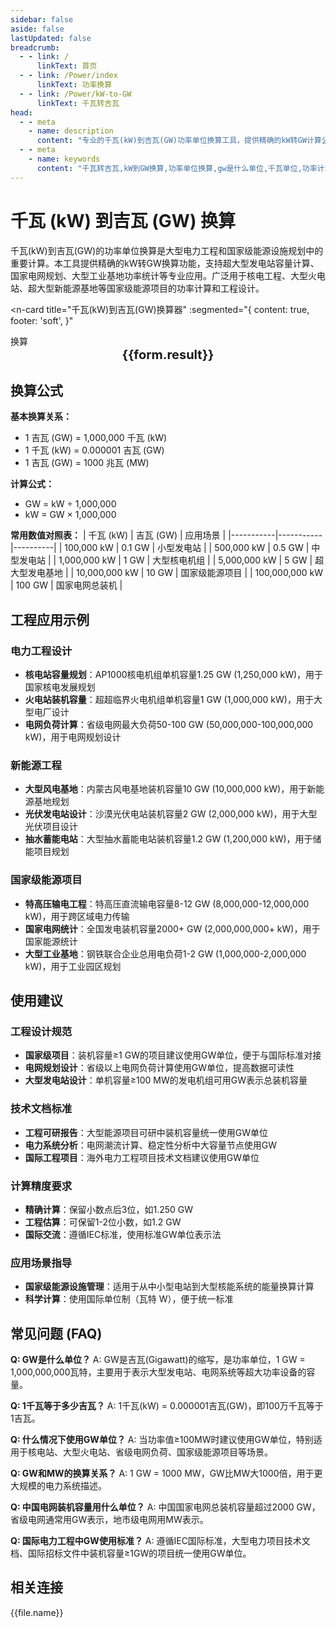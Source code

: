 ```yaml
---
sidebar: false
aside: false
lastUpdated: false
breadcrumb:
  - - link: /
      linkText: 首页
  - - link: /Power/index
      linkText: 功率换算
  - - link: /Power/kW-to-GW
      linkText: 千瓦转吉瓦
head:
  - - meta
    - name: description
      content: "专业的千瓦(kW)到吉瓦(GW)功率单位换算工具，提供精确的kW转GW计算公式和实时换算功能。涵盖大型发电站、核电工程、超大型工业基地等应用场景，支持国家级能源设施功率计算、电网规划设计、大型电力项目评估等专业需求。"
  - - meta
    - name: keywords
      content: "千瓦转吉瓦,kW到GW换算,功率单位换算,gw是什么单位,千瓦单位,功率计算公式,电力单位,大型发电站功率,核电站功率,超大型工业功率,国家电网功率,电力工程计算,能源设施功率"
---
```

# 千瓦 (kW) 到吉瓦 (GW) 换算

千瓦(kW)到吉瓦(GW)的功率单位换算是大型电力工程和国家级能源设施规划中的重要计算。本工具提供精确的kW转GW换算功能，支持超大型发电站容量计算、国家电网规划、大型工业基地功率统计等专业应用。广泛用于核电工程、大型火电站、超大型新能源基地等国家级能源项目的功率计算和工程设计。

<script setup>
import { onMounted,reactive,inject ,ref  } from 'vue'
import { NButton,NForm ,NFormItem,NInput,NInputNumber,NSelect,NCard,useMessage ,NGrid ,NGi } from 'naive-ui'
import { defineClientComponent } from 'vitepress'
import { Power } from '../../files';
const seoKey = [
  '千瓦转吉瓦',
  'kW到GW换算',
  'gw是什么单位',
  '千瓦单位',
  '功率计算公式',
  '电力单位',
  '大型发电站功率',
  '核电站功率',
  '超大型工业功率',
  '国家电网功率',
  '电力工程计算',
  '能源设施功率'
]
const convert = inject('convert')
const options =  [
  { "label": "千瓦 (kW)","value": "kW" },
  { "label": "吉瓦 (GW)","value": "GW" }
];
const formRef = ref(null);
const rules = {
  number:{
    required: true,
    type: 'number',
    trigger: "blur",
    message: '请输入数字'
  },
  to:{
    required: true,
    trigger: "select",
    message: '请选择转换单位'
  },
  from:{
    required: true,
    trigger: "select",
    message: '请选择原始单位'
  }
}
const form = reactive({
  number:null,
  to:'',
  from:'',
  result:'',
  title:'千瓦转吉瓦',
})
const convertHandler = (e) => {
   e.preventDefault();
  formRef.value?.validate((errors)=>{
    if (!errors) {
      form.result = `${form.number}${form.from} = ${convert(form.number).from(form.from).to(form.to)}${form.to}`
    }
  })
}
</script>

<n-card
  title="千瓦(kW)到吉瓦(GW)换算器"
  :segmented="{
    content: true,
    footer: 'soft',
  }"
>
  <n-form size="large" :model="form" ref='formRef' :rules="rules">
    <n-form-item label="数值"  path="number">
      <n-input-number size="large" style="width:100%" :min="0" v-model:value="form.number"   placeholder="请输入要换算的数值" />
    </n-form-item>
    <n-form-item label="从" path="from">
      <n-select  size="large" :options="options" v-model:value="form.from" placeholder="请选择原始单位" />
    </n-form-item>
    <n-form-item label="到" path="to">
      <n-select  size="large" :options="options" v-model:value="form.to" placeholder="请选择换算单位" />
    </n-form-item>
    <n-form-item>
      <n-button type="info" style="width:100%" @click="convertHandler">换算</n-button>
    </n-form-item>
  </n-form>
  <n-card  embedded :bordered="false" hoverable>
    <div  style="text-align:center;font-size:20px;">
      <strong>{{form.result}}</strong>
    </div>
  </n-card>
  <template #footer>
    <div>
      <span v-for="item of seoKey">{{item}}，</span>
    </div>
  </template>
</n-card>

## 换算公式

**基本换算关系：**
- 1 吉瓦 (GW) = 1,000,000 千瓦 (kW)
- 1 千瓦 (kW) = 0.000001 吉瓦 (GW)
- 1 吉瓦 (GW) = 1000 兆瓦 (MW)

**计算公式：**
- GW = kW ÷ 1,000,000
- kW = GW × 1,000,000

**常用数值对照表：**
| 千瓦 (kW) | 吉瓦 (GW) | 应用场景 |
|-----------|-----------|----------|
| 100,000 kW | 0.1 GW | 小型发电站 |
| 500,000 kW | 0.5 GW | 中型发电站 |
| 1,000,000 kW | 1 GW | 大型核电机组 |
| 5,000,000 kW | 5 GW | 超大型发电基地 |
| 10,000,000 kW | 10 GW | 国家级能源项目 |
| 100,000,000 kW | 100 GW | 国家电网总装机 |

## 工程应用示例

### 电力工程设计
- **核电站容量规划**：AP1000核电机组单机容量1.25 GW (1,250,000 kW)，用于国家核电发展规划
- **火电站装机容量**：超超临界火电机组单机容量1 GW (1,000,000 kW)，用于大型电厂设计
- **电网负荷计算**：省级电网最大负荷50-100 GW (50,000,000-100,000,000 kW)，用于电网规划设计

### 新能源工程
- **大型风电基地**：内蒙古风电基地装机容量10 GW (10,000,000 kW)，用于新能源基地规划
- **光伏发电站设计**：沙漠光伏电站装机容量2 GW (2,000,000 kW)，用于大型光伏项目设计
- **抽水蓄能电站**：大型抽水蓄能电站装机容量1.2 GW (1,200,000 kW)，用于储能项目规划

### 国家级能源项目
- **特高压输电工程**：特高压直流输电容量8-12 GW (8,000,000-12,000,000 kW)，用于跨区域电力传输
- **国家电网统计**：全国发电装机容量2000+ GW (2,000,000,000+ kW)，用于国家能源统计
- **大型工业基地**：钢铁联合企业总用电负荷1-2 GW (1,000,000-2,000,000 kW)，用于工业园区规划

## 使用建议

### 工程设计规范
- **国家级项目**：装机容量≥1 GW的项目建议使用GW单位，便于与国际标准对接
- **电网规划设计**：省级以上电网负荷计算使用GW单位，提高数据可读性
- **大型发电站设计**：单机容量≥100 MW的发电机组可用GW表示总装机容量

### 技术文档标准
- **工程可研报告**：大型能源项目可研中装机容量统一使用GW单位
- **电力系统分析**：电网潮流计算、稳定性分析中大容量节点使用GW
- **国际工程项目**：海外电力工程项目技术文档建议使用GW单位

### 计算精度要求
- **精确计算**：保留小数点后3位，如1.250 GW
- **工程估算**：可保留1-2位小数，如1.2 GW
- **国际交流**：遵循IEC标准，使用标准GW单位表示法

### 应用场景指导
- **国家级能源设施管理**：适用于从中小型电站到大型核能系统的能量换算计算
- **科学计算**：使用国际单位制（瓦特 W），便于统一标准

## 常见问题 (FAQ)

**Q: GW是什么单位？**
A: GW是吉瓦(Gigawatt)的缩写，是功率单位，1 GW = 1,000,000,000瓦特，主要用于表示大型发电站、电网系统等超大功率设备的容量。

**Q: 1千瓦等于多少吉瓦？**
A: 1千瓦(kW) = 0.000001吉瓦(GW)，即100万千瓦等于1吉瓦。

**Q: 什么情况下使用GW单位？**
A: 当功率值≥100MW时建议使用GW单位，特别适用于核电站、大型火电站、省级电网负荷、国家级能源项目等场景。

**Q: GW和MW的换算关系？**
A: 1 GW = 1000 MW，GW比MW大1000倍，用于更大规模的电力系统描述。

**Q: 中国电网装机容量用什么单位？**
A: 中国国家电网总装机容量超过2000 GW，省级电网通常用GW表示，地市级电网用MW表示。

**Q: 国际电力工程中GW使用标准？**
A: 遵循IEC国际标准，大型电力项目技术文档、国际招标文件中装机容量≥1GW的项目统一使用GW单位。

## 相关连接
<n-grid x-gap="12" :cols="2">
  <n-gi v-for="(file,index) in Power" :key="index">
    <n-button
      text
      tag="a"
      :href="file.path"
      type="info"
    >
      {{file.name}}
    </n-button>
  </n-gi>
</n-grid>